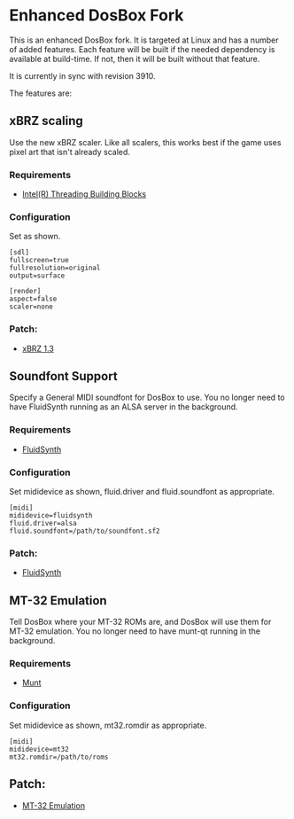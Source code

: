 # Enhanced DosBox Fork

This is an enhanced DosBox fork. It is targeted at Linux and has a number of added
features. Each feature will be built if the needed dependency is available at build-time.
If not, then it will be built without that feature.

It is currently in sync with revision 3910.

The features are:

## xBRZ scaling

Use the new xBRZ scaler. Like all scalers, this works best if the game uses pixel art that
isn't already scaled. 

### Requirements

* [Intel(R) Threading Building Blocks](https://www.threadingbuildingblocks.org/)

### Configuration

Set as shown.

    [sdl]
	fullscreen=true
	fullresolution=original
	output=surface

	[render]
	aspect=false
	scaler=none

### Patch:

* [xBRZ 1.3](http://www.vogons.org/viewtopic.php?t=34125)

## Soundfont Support

Specify a General MIDI soundfont for DosBox to use. You no longer need to have
FluidSynth running as an ALSA server in the background.

### Requirements

* [FluidSynth](http://www.fluidsynth.org/)

### Configuration

Set mididevice as shown, fluid.driver and fluid.soundfont as appropriate.

	[midi]
	mididevice=fluidsynth
	fluid.driver=alsa
	fluid.soundfont=/path/to/soundfont.sf2

### Patch:

* [FluidSynth](http://www.vogons.org/viewtopic.php?f=32&t=27831&start=20#p385413)


## MT-32 Emulation

Tell DosBox where your MT-32 ROMs are, and DosBox will use them for MT-32 emulation.
You no longer need to have munt-qt running in the background.

### Requirements

* [Munt](http://munt.sourceforge.net/)

### Configuration

Set mididevice as shown, mt32.romdir as appropriate.

	[midi]
	mididevice=mt32
	mt32.romdir=/path/to/roms

## Patch:

* [MT-32 Emulation](https://raw.githubusercontent.com/munt/munt/master/DOSBox-mt32-patch/dosbox-SVN-r3892-mt32-patch.diff)
